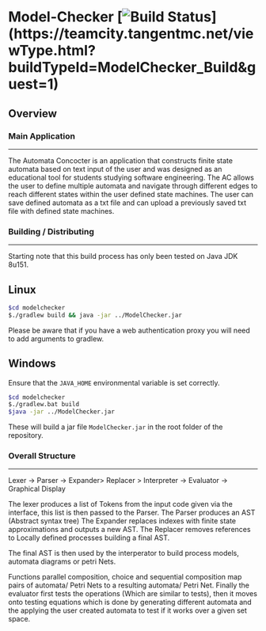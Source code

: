 # Model-Checker [![Build Status](https://teamcity.tangentmc.net/app/rest/builds/buildType(id:ModelChecker_Build)/statusIcon)](https://teamcity.tangentmc.net/viewType.html?buildTypeId=ModelChecker_Build&guest=1)

## Overview

### Main Application

----------------------- 

The Automata Concocter is an application that constructs finite state automata
based on text input of the user and was designed as an educational tool for
students studying software engineering. The AC allows the user to define
multiple automata and navigate through different edges to reach different states
within the user defined state machines. The user can save defined automata as a
txt file and can upload a previously saved txt file with defined state machines.

### Building / Distributing

-----------------------
Starting note that this build process has only been tested on Java JDK 8u151.

## Linux

```bash 
$cd modelchecker
$./gradlew build && java -jar ../ModelChecker.jar
```

Please be aware that if you have a web authentication proxy you will need to add arguments to gradlew.

## Windows

Ensure that the `JAVA_HOME` environmental variable is set correctly.

```bash
$cd modelchecker
$./gradlew.bat build
$java -jar ../ModelChecker.jar
```

These will build a jar file `ModelChecker.jar` in the root folder of the
repository.

### Overall Structure

-----------------------

Lexer -> Parser -> Expander> Replacer > Interpreter -> Evaluator -> Graphical Display

The lexer produces a list of Tokens from the input code given via the interface,
this list is then passed to the Parser.  The Parser produces an AST (Abstract
syntax tree)  The Expander replaces indexes with finite state approximations and outputs a new AST. 
The Replacer removes references to Locally defined processes building a final AST.

The final AST is then used by the interperator to build process models, automata diagrams or  petri Nets.

Functions parallel composition, choice and sequential composition map pairs of automata/ Petri Nets to a resulting automata/ Petri Net.
Finally the evaluator first tests the operations (Which are similar to tests),
then it moves onto testing equations which is done by generating different
automata and the applying the user created automata to test if it works over a
given set space.
